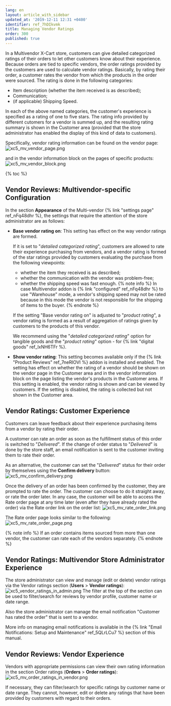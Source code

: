 ```yaml
---
lang: en
layout: article_with_sidebar
updated_at: '2019-12-11 12:31 +0400'
identifier: ref_7hDIkvmk
title: Managing Vendor Ratings
order: 300
published: true
---
```

In a Multivendor X-Cart store, customers can give detailed categorized ratings of their orders to let other customers know about their experience. Because orders are tied to specific vendors, the order ratings provided by the customers are used to calculate vendor ratings. Basically, by rating their order, a customer rates the vendor from which the products in the order were sourced. The rating is done in the following categories:
   
   * Item description (whether the item received is as described);
   * Communication;
   * (if applicable) Shipping Speed.
   
In each of the above named categories, the customer's experience is specified as a rating of one to five stars. The rating info provided by different cutomers for a vendor is summed up, and the resulting rating summary is shown in the Customer area (provided that the store administrator has enabled the display of this kind of data to customers).

Specifically, vendor rating information can be found on the vendor page:
![xc5_mv_vendor_page.png]({{site.baseurl}}/attachments/ref_7neRIOVI/xc5_mv_vendor_page.png)

and in the vendor information block on the pages of specific products:
![xc5_mv_vendor_block.png]({{site.baseurl}}/attachments/ref_7neRIOVI/xc5_mv_vendor_block.png)

{% toc %}

## Vendor Reviews: Multivendor-specific Configuration

In the section **Appearance** of the Multi-vendor {% link "settings page" ref_nFq48dhr %}, the settings that require the attention of the store administrator are as follows:

   *   **Base vendor rating on**: This setting has effect on the way vendor ratings are formed. 
       
        If it is set to "_detailed categorized rating_", customers are allowed to rate their experience purchasing from vendors, and a vendor rating is formed of the star ratings provided by customers evaluating the purchase from the following viewpoints:
       * whether the item they received is as described;
       * whether the communication with the vendor was problem-free; 
       * whether the shipping speed was fast enough. 
         {% note info %}
         In case Multivendor addon is {% link "configured" ref_nFq48dhr %} to use "Warehouse" mode, a vendor's shipping speed may not be rated because in this mode the vendor is not responsible for the shipping of items to the buyer.
         {% endnote %}
     
       If the setting "Base vendor rating on" is adjusted to "_product rating_", a vendor rating is formed as a result of aggregation of ratings given by customers to the products of this vendor. 
       
       We recommend using the "_detailed categorized rating_" option for tangible goods and the "_product rating_" option - for {% link "digital goods" ref_lxNH6TFr %}.

   *   **Show vendor rating**: This setting becomes available only if the {% link "Product Reviews" ref_7neRIOVI %} addon is installed and enabled. The setting has effect on whether the rating of a vendor should be shown on the vendor page in the Customer area and in the vendor information block on the page listing the vendor's products in the Customer area. If this setting is enabled, the vendor rating is shown and can be viewed by customers. If the setting is disabled, the rating is collected but not shown in the Customer area.

## Vendor Ratings: Customer Experience

Customers can leave feedback about their experience purchasing items from a vendor by rating their order. 

A customer can rate an order as soon as the fulfillment status of this order is switched to "_Delivered_". If the change of order status to "_Delivered_" is done by the store staff, an email notification is sent to the customer inviting them to rate their order. 

As an alternative, the customer can set the "_Delivered_" status for their order by themselves using the **Confirm delivery** button:
   ![xc5_mv_confirm_delivery.png]({{site.baseurl}}/attachments/ref_7neRIOVI/xc5_mv_confirm_delivery.png)

Once the delivery of an order has been confirmed by the customer, they are prompted to rate the order. The customer can choose to do it straight away, or rate the order later. In any case, the customer will be able to access the Rate order page at any time later (even after they have already rated the order) via the Rate order link on the order list:
   ![xc5_mv_rate_order_link.png]({{site.baseurl}}/attachments/ref_7neRIOVI/xc5_mv_rate_order_link.png)
 
The Rate order page looks similar to the following:
   ![xc5_mv_rate_order_page.png]({{site.baseurl}}/attachments/ref_7neRIOVI/xc5_mv_rate_order_page.png)

{% note info %}
If an order contains items sourced from more than one vendor, the customer can rate each of the vendors separately.
{% endnote %}

## Vendor Ratings: Multivendor Store Administrator Experience
   
The store administrator can view and manage (edit or delete) vendor ratings via the Vendor ratings section (**Users** > **Vendor ratings**): 
   ![xc5_vendor_ratings_in_admin.png]({{site.baseurl}}/attachments/ref_7neRIOVI/xc5_vendor_ratings_in_admin.png)
The filter at the top of the section can be used to filter/search for reviews by vendor profile, customer name or date range.

Also the store administrator can manage the email notification "Customer has rated the order" that is sent to a vendor. 

More info on managing email notifications  is available in the {% link "Email Notifications: Setup and Maintenance" ref_5QLrLCu7 %} section of this manual.

## Vendor Reviews: Vendor Experience

Vendors with appropriate permissions can view their own rating information in the section Order ratings (**Orders** > **Order ratings**):
   ![xc5_mv_order_ratings_in_vendor.png]({{site.baseurl}}/attachments/ref_7neRIOVI/xc5_mv_order_ratings_in_vendor.png)

If necessary, they can filter/search for specific ratings by customer name or date range.
They cannot, however, edit or delete any ratings that have been provided by customers with regard to their orders.
